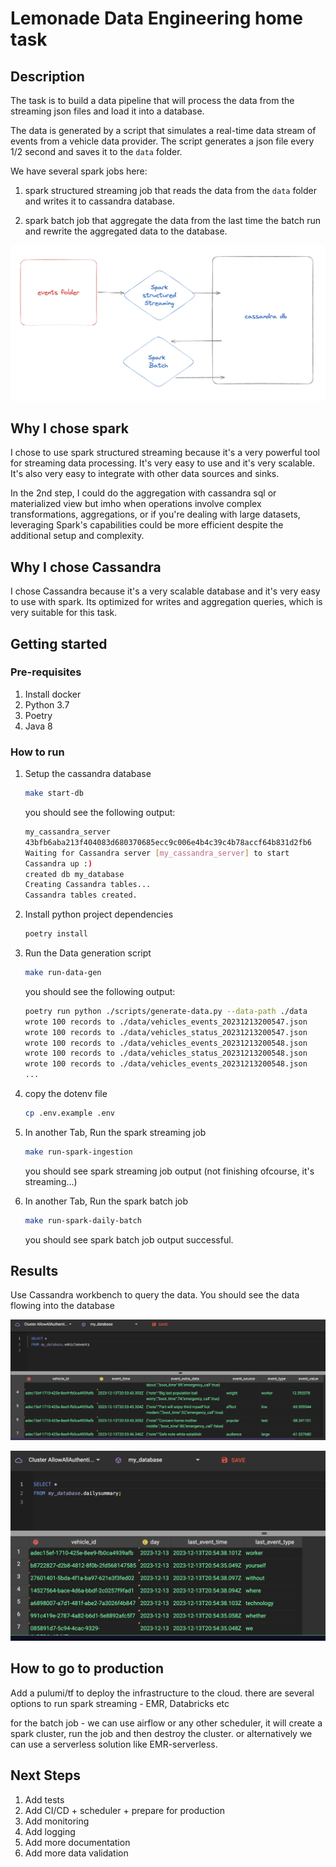 # Lemonade Data Engineering home task

## Description

The task is to build a data pipeline that will process the data from the streaming json files and load it into a database.

The data is generated by a script that simulates a real-time data stream of events from a vehicle data provider. The script generates a json file every 1/2 second and saves it to the `data` folder. 

We have several spark jobs here:
1. spark structured streaming job that reads the data from the `data` folder and writes it to cassandra database.

2. spark batch job that aggregate the data from the last time the batch run and rewrite the aggregated data to the database.

![image 1](./images/img3.png)


## Why I chose spark

I chose to use spark structured streaming because it's a very powerful tool for streaming data processing. 
It's very easy to use and it's very scalable. It's also very easy to integrate with other data sources and sinks.

In the 2nd step, I could do the aggregation with cassandra sql or materialized view but imho when operations involve complex transformations, aggregations, or if you're dealing with large datasets, leveraging Spark's capabilities could be more efficient despite the additional setup and complexity.

## Why I chose Cassandra

I chose Cassandra because it's a very scalable database and it's very easy to use with spark.
Its optimized for writes and aggregation queries, which is very suitable for this task.


## Getting started
### Pre-requisites

1. Install docker
2. Python 3.7
3. Poetry
4. Java 8

### How to run

1. Setup the cassandra database

    ```bash
    make start-db
    ```

    you should see the following output:

    ```bash
    my_cassandra_server
    43bfb6aba213f404083d680370685ecc9c006e4b4c39c4b78accf64b831d2fb6
    Waiting for Cassandra server [my_cassandra_server] to start
    Cassandra up :)
    created db my_database
    Creating Cassandra tables...
    Cassandra tables created.
    ```

1. Install python project dependencies

    ```bash
    poetry install
    ```

1. Run the Data generation script

    ```bash
    make run-data-gen
    ```

    you should see the following output:

    ```bash
    poetry run python ./scripts/generate-data.py --data-path ./data
    wrote 100 records to ./data/vehicles_events_20231213200547.json
    wrote 100 records to ./data/vehicles_status_20231213200547.json
    wrote 100 records to ./data/vehicles_events_20231213200548.json
    wrote 100 records to ./data/vehicles_status_20231213200548.json
    wrote 100 records to ./data/vehicles_events_20231213200548.json
    ...
    ```

1. copy the dotenv file

    ```bash
    cp .env.example .env
    ```

1. In another Tab, Run the spark streaming job

    ```bash
    make run-spark-ingestion
    ```

    you should see spark streaming job output (not finishing ofcourse, it's streaming...)

1. In another Tab, Run the spark batch job

    ```bash
    make run-spark-daily-batch
    ```

    you should see spark batch job output successful.


## Results

Use Cassandra workbench to query the data.
You should see the data flowing into the database

![image 1](./images/img1.png)

![image 1](./images/img2.png)

## How to go to production

Add a pulumi/tf to deploy the infrastructure to the cloud.
there are several options to run spark streaming - EMR, Databricks etc

for the batch job - we can use airflow or any other scheduler,
it will create a spark cluster, run the job and then destroy the cluster.
or alternatively we can use a serverless solution like EMR-serverless.

## Next Steps

1. Add tests
2. Add CI/CD + scheduler + prepare for production
3. Add monitoring
4. Add logging
5. Add more documentation
6. Add more data validation


